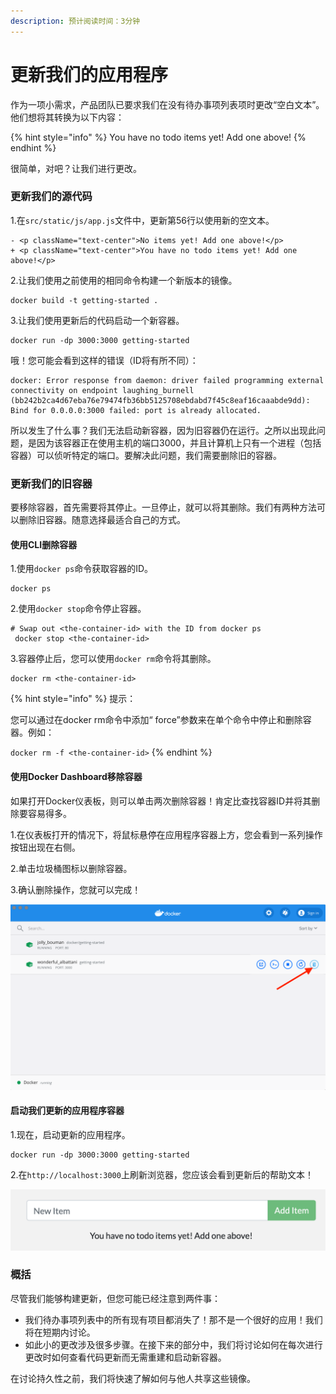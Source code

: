 ```yaml
---
description: 预计阅读时间：3分钟
---
```


# 更新我们的应用程序

作为一项小需求，产品团队已要求我们在没有待办事项列表项时更改“空白文本”。他们想将其转换为以下内容：

{% hint style="info" %}
You have no todo items yet! Add one above!
{% endhint %}

很简单，对吧？让我们进行更改。

### 更新我们的源代码

1.在`src/static/js/app.js`文件中，更新第56行以使用新的空文本。

```text
- <p className="text-center">No items yet! Add one above!</p>
+ <p className="text-center">You have no todo items yet! Add one above!</p>
```

2.让我们使用之前使用的相同命令构建一个新版本的镜像。

```text
docker build -t getting-started . 
```

3.让我们使用更新后的代码启动一个新容器。

```text
docker run -dp 3000:3000 getting-started 
```

哦！您可能会看到这样的错误（ID将有所不同）：

```text
docker: Error response from daemon: driver failed programming external connectivity on endpoint laughing_burnell 
(bb242b2ca4d67eba76e79474fb36bb5125708ebdabd7f45c8eaf16caaabde9dd): Bind for 0.0.0.0:3000 failed: port is already allocated.
```

所以发生了什么事？我们无法启动新容器，因为旧容器仍在运行。之所以出现此问题，是因为该容器正在使用主机的端口3000，并且计算机上只有一个进程（包括容器）可以侦听特定的端口。要解决此问题，我们需要删除旧的容器。

### 更新我们的旧容器

要移除容器，首先需要将其停止。一旦停止，就可以将其删除。我们有两种方法可以删除旧容器。随意选择最适合自己的方式。

#### 使用CLI删除容器

1.使用`docker ps`命令获取容器的ID。

```text
docker ps
```

2.使用`docker stop`命令停止容器。

```text
# Swap out <the-container-id> with the ID from docker ps
 docker stop <the-container-id>
```

3.容器停止后，您可以使用`docker rm`命令将其删除。

```text
docker rm <the-container-id>
```

{% hint style="info" %}
提示：

您可以通过在docker rm命令中添加“ force”参数来在单个命令中停止和删除容器。例如：

`docker rm -f <the-container-id>`
{% endhint %}

#### 使用Docker Dashboard移除容器

如果打开Docker仪表板，则可以单击两次删除容器！肯定比查找容器ID并将其删除要容易得多。

1.在仪表板打开的情况下，将鼠标悬停在应用程序容器上方，您会看到一系列操作按钮出现在右侧。

2.单击垃圾桶图标以删除容器。

3.确认删除操作，您就可以完成！

![](../.gitbook/assets/image%20%2810%29.png)

#### 启动我们更新的应用程序容器

1.现在，启动更新的应用程序。

```text
docker run -dp 3000:3000 getting-started
```

2.在`http://localhost:3000`上刷新浏览器，您应该会看到更新后的帮助文本！

![](../.gitbook/assets/image%20%286%29.png)

### 概括

尽管我们能够构建更新，但您可能已经注意到两件事：

* 我们待办事项列表中的所有现有项目都消失了！那不是一个很好的应用！我们将在短期内讨论。
* 如此小的更改涉及很多步骤。在接下来的部分中，我们将讨论如何在每次进行更改时如何查看代码更新而无需重建和启动新容器。

在讨论持久性之前，我们将快速了解如何与他人共享这些镜像。

